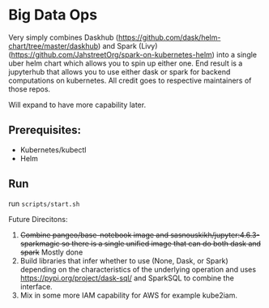 # Big Data Ops

Very simply combines Daskhub (https://github.com/dask/helm-chart/tree/master/daskhub) and Spark (Livy) (https://github.com/JahstreetOrg/spark-on-kubernetes-helm) into a single uber helm chart which allows you to spin up either one.  End result is a jupyterhub that allows you to use either dask or spark for backend computations on kubernetes.  All credit goes to respective maintainers of those repos.

Will expand to have more capability later.

## Prerequisites:
- Kubernetes/kubectl
- Helm

## Run
run `scripts/start.sh`

Future Direcitons:


  1. ~~Combine pangeo/base-notebook image and sasnouskikh/jupyter:4.6.3-sparkmagic so there is a single unified image that can do both dask and spark~~  Mostly done
  2.  Build libraries that infer whether to use (None, Dask, or Spark) depending on the characteristics of the underlying operation and uses https://pypi.org/project/dask-sql/ and SparkSQL to combine the interface.
  3.  Mix in some more IAM capability for AWS for example kube2iam.
